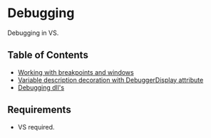 # Debugging

Debugging in VS.

## Table of Contents

* [Working with breakpoints and windows](./breakpoints-and-windows/readme.md)
* [Variable description decoration with DebuggerDisplay attribute](./debugger-display-attribute/readme.md)
* [Debugging dll's](./debugging-dll/readme.md)

## Requirements

* VS required.
